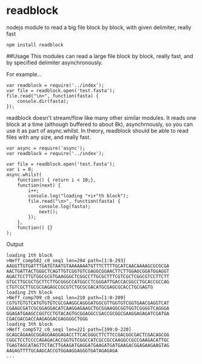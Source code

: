 readblock
============
nodejs module to read a big file block by block, with given delimiter, really fast

```
npm install readblock
```

##Usage
This modules can read a large file block by block, really fast, and by specified delimiter asynchronously.

For example...
```
var readblock = require('../index');
var file = readblock.open('test.fasta');
file.read("\n>", function(fasta) {
    console.dir(fasta);
});
```

readblock doesn't stream/flow like many other similar modules. It reads one block at a time (although buffered to about 8k), 
asynchrnously, so you can use it as part of async.whilst. In theory, readblock should be able to read files with any
size, and really fast.

```
var async = require('async');
var readblock = require('../index');

var file = readblock.open('test.fasta');
var i = 0;
async.whilst(
    function() { return i < 10;},
    function(next) {
        i++;
        console.log("loading "+i+"th block");
        file.read("\n>", function(fasta) {
            console.log(fasta);
            next();
        });
    },
    function() {}
);
```

Output

```
loading 1th block
>Neff_comp582_c0_seq1 len=294 path=[1:0-293]
AAGGTTGTGATTTGATGTAATGTAAAAAAATGTTTCTTTTGCATCAACAAAAGCGCGCGA
AACTGATTACTGGGCTCAGTTGTCGGTGTCGAGGCGGAACTTCTTGGAGCGGATGGAGGT
AGACTCCTTGTGGCGCGTGAAGGGCTCGGCCTTGCGCTTTCGTCGCTCGGCGTCCTTCTT
GTGCTTGCGCTGCTTCTTGCGGGCCATGGCCTCGGGATTGACCACGGCCTGCACCGCCAG
CTGTCGCTTGCGCGAGAGCCGCGTCTGCGCGACATGCGAGCGCACCTGCGAGTG
loading 2th block
>Neff_comp709_c0_seq1 len=210 path=[1:0-209]
CGTGTGTGTCATGTGTGTCGCGAAGGCAGGGATGGCGTTGGTGTCGGTGAACGAGGTCAT
CGAAGCGATCGCGGAGGACATCAAGGAGAAGCTGCGGAAGGCGGTGGTCGGGGTCAGGGA
GGAGATGAAGCCGGTCCTGTACAGTGCGGAGGCCGACCGCGGCGAAGGAGAGATCGATGA
CGACGACGACCAAGAGGACGAGGGGCTGGG
loading 3th block
>Neff_comp572_c0_seq1 len=221 path=[199:0-220]
GCAGCAGAAGCGGAGGAAGGAGACCTTCACGGGCTTCTTCCGACGGCGACTCGACAGCGG
CGGCTCCTCCCCAGAGACACCGGTGTCGGCCATCGCCGCCAAGGCCGCCGAAGACATTGC
TGAGTAGCATAGTTCTACTTGAAGATGAGGATGAAGATGATGAAGACGGAGAAGAAGTAG
AAGAGTTTTGCAAGCACCGTGGAAGGAGGGTGATAGAGAGA
...
```

